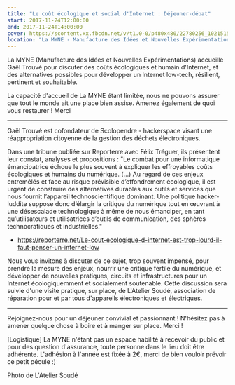 ```yaml
---
title: "Le coût écologique et social d'Internet : Déjeuner-débat"
start: 2017-11-24T12:00:00
end: 2017-11-24T14:00:00
cover: https://scontent.xx.fbcdn.net/v/t1.0-0/p480x480/22780256_10215151625084204_7811576859824342227_n.jpg?oh=2c3e3be17754e98faf858ef15d1d1dff&oe=5B1D16E8
location: "La MYNE - Manufacture des Idées et Nouvelles Expérimentations, 1 rue du Luizet, Villeurbanne, 69100"
---
```

 La MYNE (Manufacture des Idées et Nouvelles Expérimentations) accueille Gaël Trouvé pour discuter des coûts écologiques et humain d'Internet, et des alternatives possibles pour développer un Internet low-tech, résilient, pertinent et souhaitable.

La capacité d'accueil de La MYNE étant limitée, nous ne pouvons assurer que tout le monde ait une place bien assise. Amenez également de quoi vous restaurer ! Merci
____________________________________________________________

Gaël Trouvé est cofondateur de Scolopendre - hackerspace visant une réappropriation citoyenne de la gestion des déchets électroniques.

Dans une tribune publiée sur Reporterre avec Félix Tréguer, ils présentent leur constat, analyses et propositions :
"Le combat pour une informatique émancipatrice échoue le plus souvent à expliquer les effroyables coûts écologiques et humains du numérique. (...) Au regard de ces enjeux entremêlés et face au risque prévisible d’effondrement écologique, il est urgent de construire des alternatives durables aux outils et services que nous fournit l’appareil technoscientifique dominant. Une politique hacker-luddite suppose donc d’élargir la critique du numérique tout en œuvrant à une désescalade technologique à même de nous émanciper, en tant qu’utilisateurs et utilisatrices d’outils de communication, des sphères technocratiques et industrielles."
- https://reporterre.net/Le-cout-ecologique-d-internet-est-trop-lourd-il-faut-penser-un-internet-low

Nous vous invitons à discuter de ce sujet, trop souvent impensé, pour prendre la mesure des enjeux, nourrir une critique fertile du numérique, et développer de nouvelles pratiques, circuits et infrastructures pour un Internet écologiquemment et socialement soutenable.
Cette discussion sera suivie d'une visite pratique, sur place, de L'Atelier Soudé, association de réparation pour et par tous d'appareils électroniques et électriques.
____________________________________________________________

Rejoignez-nous pour un déjeuner convivial et passionnant ! N'hésitez pas à amener quelque chose à boire et à manger sur place. Merci !

[Logistique]
La MYNE n'étant pas un espace habilité à recevoir du public et pour des question d'assurance, toute personne dans le lieu doit être adhérente. L'adhésion à l'année est fixée à 2€, merci de bien vouloir prévoir ce petit pécule :)

Photo de L'Atelier Soudé
